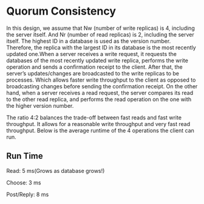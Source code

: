 # Quorum Consistency

In this design, we assume that Nw (number of write replicas) is 4, including the server itself. And Nr (number of read replicas) is 2, including the server itself. The highest ID in a database is used as the version number. Therefore, the replica with the largest ID in its database is the most recently updated one.When a server receives a write request, it requests the databases of the most recently updated write replica, performs the write operation and sends a confirmation receipt to the client. After that, the server’s updates/changes are broadcasted to the write replicas to be processes. Which allows faster write throughput to the client as opposed to broadcasting changes before sending the confirmation receipt.
On the other hand, when a server receives a read request, the server compares its read to the other read replica, and performs the read operation on the one with the higher version number.

The ratio 4:2 balances the trade-off between fast reads and fast write throughput. It allows for a reasonable write throughput and very fast read throughput. Below is the average runtime of the 4 operations the client can run.

## Run Time

Read: 5 ms(Grows as database grows!)

Choose: 3 ms

Post/Reply: 8 ms
